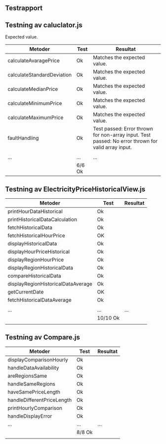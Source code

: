 ## Testrapport

## Testning av caluclator.js

Expected value.

| Metoder                    | Test   | Resultat                                                                                           |
| -------------------------- | ------ | -------------------------------------------------------------------------------------------------- |
| calculateAvaragePrice      | Ok     | Matches the expected value.                                                                        |
| calculateStandardDeviation | Ok     | Matches the expected value.                                                                        |
| calculateMedianPrice       | Ok     | Matches the expected value.                                                                        |
| calculateMinimumPrice      | Ok     | Matches the expected value.                                                                        |
| calculateMaximumPrice      | Ok     | Matches the expected value.                                                                        |
| faultHandling              | Ok     | Test passed: Error thrown for non-array input. Test passed: No error thrown for valid array input. |
|                            |        |                                                                                                    |
| …                          | …      | …                                                                                                  |
|                            | 6/6 Ok |                                                                                                    |


## Testning av ElectricityPriceHistoricalView.js

| Metoder                            | Test     | Resultat |
| ---------------------------------- | -------- | -------- |
| printHourDataHistorical            | Ok       |          |
| printHistoricalDataCalculation     | Ok       |          |
| fetchHistoricalData                | Ok       |          |
| fetchHistoricalHourPrice           | OK       |          |
| displayHistoricalData              | Ok       |          |
| displayHourPriceHistorical         | Ok       |          |
| displayRegionHourPrice             | Ok       |          |
| displayRegionHistoricalData        | Ok       |          |
| compareHistoricalData              | Ok       |          |
| displayRegionHistoricalDataAverage | Ok       |          |
| getCurrentDate                     | OK       |          |
| fetchHistoricalDataAverage         | Ok       |          |
|                                    |          |          |
| …                                  | …        | …        |
|                                    | 10/10 Ok |          |
|                                    |          |          |

## Testning av Compare.js

| Metoder                    | Test    | Resultat |
| -------------------------- | ------- | -------- |
| displayComparisonHourly    | Ok      |          |
| handleDataAvailability     | Ok      |          |
| areRegionsSame             | Ok      |          |
| handleSameRegions          | Ok      |          |
| haveSamePriceLength        | Ok      |          |
| handleDifferentPriceLength | Ok      |          |
| printHourlyComparison      | Ok      |          |
| handleDisplayError         | Ok      |          |
| …                          | …       | …        |
|                            | 8/8  Ok |          |
|                            |         |          |
                                                             
